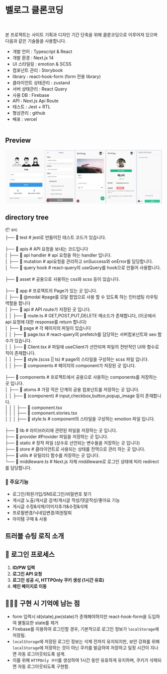 # 벨로그 클론코딩

<br />

본 프로젝트는 사이트 기획과 디자인 기간 단축을 위해 클론코딩으로 이루어져 있으며 다음과 같은 기술들을 사용합니다.

- 개발 언어 : Typescript & React
- 개발 환경 : Next.js 14
- UI 스타일링 : emotion & SCSS
- 컴포넌트 관리 : Storybook
- library : react-hook-form (form 전용 library)
- 클라이언트 상태관리 : zustand
- 서버 상태관리 : React Query
- 사용 DB : Firebase
- API : Next.js Api Route
- 테스트 : Jest + RTL
- 형상관리 : github
- 배포 : vercel
  <br />
  <br />

## Preview

  <img src="./public/images/preview.jpg" alt="" />

## directory tree

📦 src<br />
├── 📂 test # jest로 만들어진 테스트 코드가 있습니다.<br />
<br />
├── 📂 apis # API 요청을 보내는 코드입니다<br />
│ ├── 📄 api handler # api 요청을 하는 handler 입니다.<br />
│ ├── 📄 mutation # api요청을 관리하고 onSuccess와 onError를 담당합니다.<br />
│ └── 📄 query hook # react-query의 useQuery를 hook으로 만들어 사용합니다.<br />
<br />
├── 📂 asset # 공용으로 사용하는 css와 scss 등이 있습니다.<br />
<br />
├── 📂 app # 프로젝트의 Page가 있는 곳 입니다.<br />
│ ├── 📂 @modal #page를 모달 팝업으로 사용 할 수 있도록 하는 인터셉팅 라우팅 역할을 합니다<br />
│ ├── 📂 api # API route가 저장된 곳 입니다.<br />
│ │ ├── 📄 route.ts # GET,POST,PUT,DELETE 메소드가 존재합니다,
(이곳에서 api 요청에 대한 response를 return 합니다)<br />
│ ├── 📂 page # 각 페이지의 파일이 있습니다<br />
│ │ ├── 📄 page.tsx # react-query의 prefetch를 담당하는 서버컴포넌트와 seo 함수가 있습니다.<br />
│ │ ├── 📄 Client.tsx # 파일에 useClient가 선언되며 파일의 전반적인 UI와 함수로직이 존재합니다.<br />
│ │ ├── 📄 style.(scss || ts) # page의 스타일을 구성하는 scss 파일 입니다.<br />
│ │ ├── 📂 components # 페이지의 component가 저장된 곳 입니다.<br />
<br />
├── 📂 components # 프로젝트에서 공용으로 사용하는 components를 저장하는 곳 입니다.<br />
│ ├── 📂 atoms # 가장 작은 단계의 공용 컴포넌트를 저장하는 곳 입니다.<br />
│ │ ├── 📂 (component) # input,checkbox,button,popup,,image 등이 존재합니다.<br />
│ │ │ ├── 📄 component.tsx<br />
│ │ │ ├── 📄 component.stories.tsx<br />
│ │ │ ├── 📄 style.ts # component의 스타일을 구성하는 emotion 파일 입니다.<br />
<br />
├── 📂 lib # 라이브러리에 관련된 파일을 저장하는 곳 입니다.<br />
├── 📂 provider #Provider 파일을 저장하는 곳 입니다.</br >
├── 📂 static # 정적 파일 (상수로 선언되는 변수들을 저장하는 곳 입니다)<br />
├── 📂 store # 클라이언트로 사용되는 상태를 전역으로 관리 하는 곳 입니다.<br />
├── 📂 utils # 유틸리티 함수를 저장하는 곳 입니다.<br />
└── 📄 middleware.ts # Next.js 자체 middleware로 로그인 상태에 따라 redirect를 담당합니다.

### 📌 주요기능

- 로그인/회원가입/SNS로그인/비밀번호 찾기
- 게시글 노출/게시글 검색/게시글 작성/댓글작성/좋아요 기능
- 게시글 수정&삭제/이미지추가&수정&삭제
- 프로필변경/닉네임변경/회원탈퇴
- 아이템 구매 & 사용

## 트러블 슈팅 로직 소개

## 📌 로그인 프로세스

1. **ID/PW 입력**
2. **로그인 API 요청**
3. **로그인 성공 시, HTTPOnly 쿠키 생성 (1시간 유효)**
4. **메인 페이지로 이동**

## 🧑🏻‍💻 구현 시 기억에 남는 점

- form 입력시 id(state),pw(state)가 존재해야하지만 react-hook-form을 도입하여 불필요한 state를 제거
- Firebase를 이용하여 로그인할 경우, 기본적으로 로그인 정보가 `localStorage`에 저장됨.
- `localStorage`에 저장된 로그인 정보는 삭제 전까지 유지되지만, 보안 강화를 위해 `localStorage`에 저장하는 것이 아닌 쿠키를 발급하여 저장하고 일정 시간이 지나면 자동 로그아웃되도록 설계.
- 이를 위해 `HTTPOnly 쿠키`를 생성하여 1시간 동안 유효하게 유지하며, 쿠키가 삭제되면 자동 로그아웃되도록 구현함.
